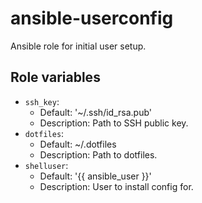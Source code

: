 # ansible-userconfig
Ansible role for initial user setup.
## Role variables
 - `ssh_key`:
   - Default: '~/.ssh/id_rsa.pub'
   - Description: Path to SSH public key.
 - `dotfiles`:
   - Default: ~/.dotfiles
   - Description: Path to dotfiles.
 - `shelluser`:
   - Default: '{{ ansible_user }}'
   - Description: User to install config for.